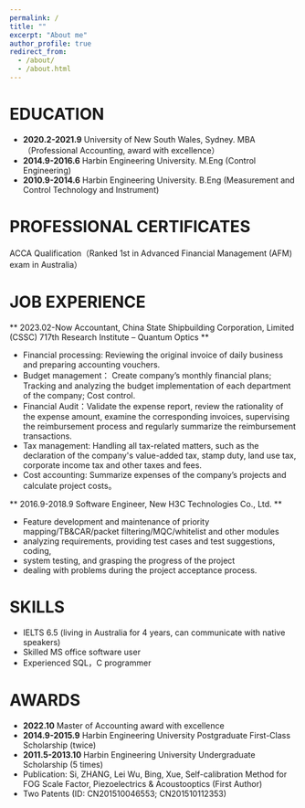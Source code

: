 ```yaml
---
permalink: /
title: ""
excerpt: "About me"
author_profile: true
redirect_from: 
  - /about/
  - /about.html
---
```


# EDUCATION
* **2020.2-2021.9** University of New South Wales, Sydney. MBA （Professional Accounting, award with excellence）
* **2014.9-2016.6** Harbin Engineering University. M.Eng (Control Engineering)
* **2010.9-2014.6** Harbin Engineering University. B.Eng (Measurement and Control Technology and Instrument)

# PROFESSIONAL CERTIFICATES
ACCA Qualification（Ranked 1st in Advanced Financial Management (AFM) exam in Australia）

# JOB EXPERIENCE
** 2023.02-Now Accountant, China State Shipbuilding Corporation, Limited (CSSC) 717th Research Institute – Quantum Optics **
* Financial processing: Reviewing the original invoice of daily business and preparing accounting vouchers.
* Budget management： Create company’s monthly financial plans; Tracking and analyzing the budget implementation of each department of the company; Cost control.
* Financial Audit：Validate the expense report, review the rationality of the expense amount, examine the corresponding invoices, supervising the reimbursement process and regularly summarize the reimbursement transactions.
* Tax management: Handling all tax-related matters, such as the declaration of the company's value-added tax, stamp duty, land use tax, corporate income tax and other taxes and fees.
* Cost accounting: Summarize expenses of the company’s projects and calculate project costs。

** 2016.9-2018.9 Software Engineer, New H3C Technologies Co., Ltd. **
* Feature development and maintenance of priority mapping/TB&CAR/packet filtering/MQC/whitelist and other modules
* analyzing requirements, providing test cases and test suggestions, coding,
* system testing, and grasping the progress of the project
* dealing with problems during the project acceptance process.

# SKILLS
* IELTS 6.5 (living in Australia for 4 years, can communicate with native speakers)
* Skilled MS office software user
* Experienced SQL，C programmer 

# AWARDS
* **2022.10** Master of Accounting award with excellence
* **2014.9-2015.9** Harbin Engineering University Postgraduate First-Class Scholarship (twice)
* **2011.5-2013.10** Harbin Engineering University Undergraduate Scholarship (5 times)
* Publication: Si, ZHANG, Lei Wu, Bing, Xue, Self-calibration Method for FOG Scale Factor, Piezoelectrics & Acoustooptics (First Author)
* Two Patents (ID: CN201510046553; CN201510112353)